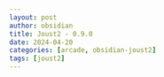 ```yaml
---
layout: post
author: obsidian
title: Joust2 - 0.9.0
date: 2024-04-20
categories: [arcade, obsidian-joust2]
tags: [joust2]
---
```


